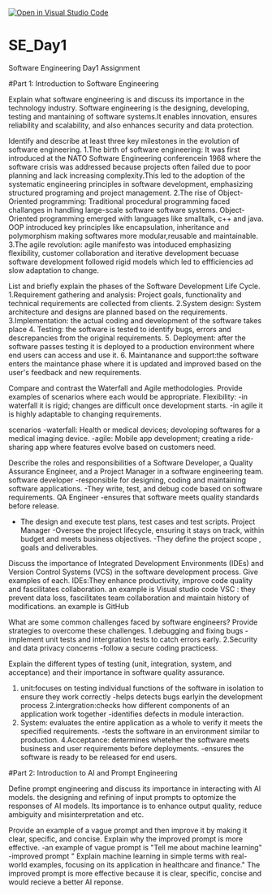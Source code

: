  [![Open in Visual Studio Code](https://classroom.github.com/assets/open-in-vscode-2e0aaae1b6195c2367325f4f02e2d04e9abb55f0b24a779b69b11b9e10269abc.svg)](https://classroom.github.com/online_ide?assignment_repo_id=18375541&assignment_repo_type=AssignmentRepo)
# SE_Day1
Software Engineering Day1 Assignment

#Part 1: Introduction to Software Engineering

Explain what software engineering is and discuss its importance in the technology industry.
Software engineering is the designing, developing, testing and mantaining of software systems.It enables innovation, ensures reliability and scalability, and also enhances security and data protection.

Identify and describe at least three key milestones in the evolution of software engineering.
1.The birth of software engineering: It was first introduced at the NATO Software Engineering conferencein 1968 where the software crisis was addressed because projects often failed due to poor planning and lack increasing complexity.This led to the adoption of the systematic engineering principles in software development, emphasizing structured programing and project management.
2.The rise of Object-Oriented programming: Traditional procedural programming faced challanges in handling large-scale software software systems. Object-Oriented programming emerged with languages like smalltalk, c++ and java. OOP introduced key principles like encapsulation, inheritance and polymorphism making softwares more modular,reusable and maintainable.
3.The agile revolution: agile manifesto was intoduced emphasizing flexibility, customer collaboration and iterative development becuase software development followed rigid models which led to effficiencies ad slow adaptation to change.

List and briefly explain the phases of the Software Development Life Cycle.
1.Requirement gathering and analysis: Project goals, functionality and technical requirements are collected from clients.
2.System design: System architecture and designs are planned based on the requirements.
3.Implementation: the actual coding and development of the software takes place
4. Testing: the software is tested to identify bugs, errors and descrepancies from the original requirements.
5. Deployment: after the software passes testing it is deployed to a production environment where end users can access and use it.
6.  Maintanance and support:the software enters the maintance phase where it is updated and improved based on the user's feedback and new requirements.

Compare and contrast the Waterfall and Agile methodologies. Provide examples of scenarios where each would be appropriate.
Flexibility:
-in waterfall it is rigid; changes are difficult once development starts.
-in agile it is highly adaptable to changing requirements.

scenarios
-waterfall: Health or medical devices; devoloping softwares for a medical imaging device.
-agile: Mobile app development; creating a ride-sharing app where features evolve based on customers need.

Describe the roles and responsibilities of a Software Developer, a Quality Assurance Engineer, and a Project Manager in a software engineering team.
software developer
-responsible for designing, coding and maintaining software applications.
-They write, test, and debug code based on software requirements.
QA Engineer
-ensures that software meets quality standards before release.
- The design and execute test plans, test cases and test scripts.
 Project Manager
  -Oversee the project lifecycle, ensuring it stays on track, within budget and meets business objectives.
  -They define the project scope , goals and deliverables.

Discuss the importance of Integrated Development Environments (IDEs) and Version Control Systems (VCS) in the software development process. Give examples of each.
IDEs:They enhance productivity, improve code quality and fascilitates collaboration.
an example is Visual studio code
VSC : they prevent data loss, fascilitates team collaboration and maintain history of modifications.
an example is GitHub

What are some common challenges faced by software engineers? Provide strategies to overcome these challenges.
1.debugging and fixing bugs
-implement unit tests and intergration tests to catch errors early.
2.Security and data privacy concerns
-follow a secure coding practicess.

Explain the different types of testing (unit, integration, system, and acceptance) and their importance in software quality assurance.
1. unit:focuses on testing individual functions of the software in isolation to ensure they work correctly
   -helps detects bugs earlyin the development process
2.intergration:checks how different components of an application work together
-identifies defects in module interaction.
3. System: evaluates the entire application as a whole to verify it meets the specified requirements.
 -tests the software in an environment similar to production.
4.Acceptance: determines wheteher the software meets business and user requirements before deployments.
-ensures the software is ready to be released for end users.

#Part 2: Introduction to AI and Prompt Engineering


Define prompt engineering and discuss its importance in interacting with AI models.
the designing and refining of input prompts  to optomize the responses of AI models. Its importance is to enhance output quality, reduce ambiguity and misinterpretation and etc.

Provide an example of a vague prompt and then improve it by making it clear, specific, and concise. Explain why the improved prompt is more effective.
-an example of vague prompt is "Tell me about machine learning"
-improved prompt " Explain machine learning in simple terms with real-world examples, focusing on its application in healthcare and finance."
The improved prompt is more effective because it is clear, specific, concise and would recieve a better AI reponse.
